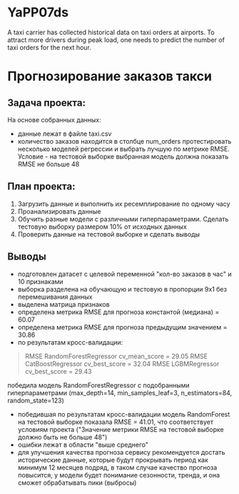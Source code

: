 # YaPP07ds
A taxi carrier has collected historical data on taxi orders at airports. To attract more drivers during peak load, one needs to predict the number of taxi orders for the next hour.
# Прогнозирование заказов такси
## Задача проекта:
На основе собранных данных:
* данные лежат в файле taxi.csv
* количество заказов находится в столбце num_orders
протестировать несколько моделей регрессии и выбрать лучшую по метрике RMSE. Условие - на тестовой выборке выбранная модель должна показать RMSE не больше 48

## План проекта:
1. Загрузить данные и выполнить их ресемплирование по одному часу
2. Проанализировать данные
3. Обучить разные модели с различными гиперпараметрами. Сделать тестовую выборку размером 10% от исходных данных
4. Проверить данные на тестовой выборке и сделать выводы

## Выводы
* подготовлен датасет с целевой переменной "кол-во заказов в час" и 10 признаками
* выборка разделена на обучающую и тестовую в пропорции 9х1 без перемешивания данных
* выделена матрица признаков
* определена метрика RMSE для прогноза константой (медиана) = 60.07
* определена метрика RMSE для прогноза предыдущим значением = 30.86
* по результатам кросс-валидации:
> 
> RMSE RandomForestRegressor cv_mean_score = 29.05
> RMSE CatBoostRegressor cv_best_score = 32.04
> RMSE LGBMRegressor cv_best_score = 29.43
>
победила модель RandomForestRegressor с подобранными гиперпараметрами (max_depth=14, min_samples_leaf=3, n_estimators=84, random_state=123)
* победившая по результатам кросс-валидации модель RandomForest на тестовой выборке показала RMSE = 41.01, что соответствует условиям проекта ("Значение метрики RMSE на тестовой выборке должно быть не больше 48")
* ошибки лежат в области "выше среднего"
* для улучшения качества прогноза сервису рекомендуется достать исторические данные, которые будут прокрывать период как минимум 12 месяцев подряд, в таком случае качество прогноза повысится, у модели будет понимание сезонности, тренда, и она сможет обрабатывать пики (выбросы)
